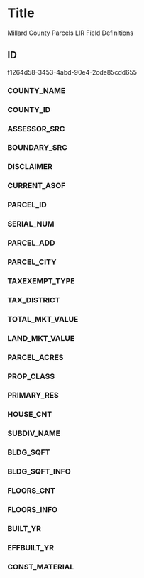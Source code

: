 # Title

Millard County Parcels LIR Field Definitions

## ID

f1264d58-3453-4abd-90e4-2cde85cdd655

### COUNTY_NAME

### COUNTY_ID

### ASSESSOR_SRC

### BOUNDARY_SRC

### DISCLAIMER

### CURRENT_ASOF

### PARCEL_ID

### SERIAL_NUM

### PARCEL_ADD

### PARCEL_CITY

### TAXEXEMPT_TYPE

### TAX_DISTRICT

### TOTAL_MKT_VALUE

### LAND_MKT_VALUE

### PARCEL_ACRES

### PROP_CLASS

### PRIMARY_RES

### HOUSE_CNT

### SUBDIV_NAME

### BLDG_SQFT

### BLDG_SQFT_INFO

### FLOORS_CNT

### FLOORS_INFO

### BUILT_YR

### EFFBUILT_YR

### CONST_MATERIAL
